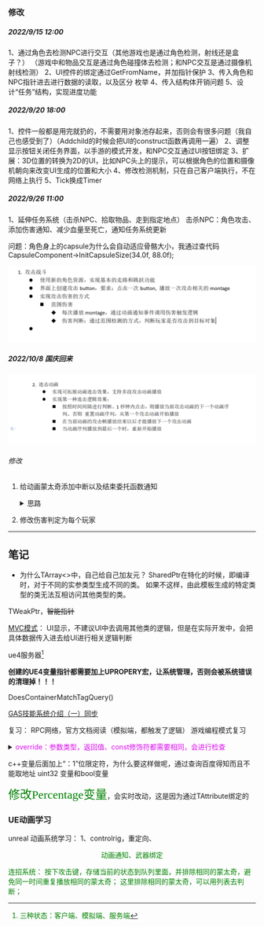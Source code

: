 ### 修改

##### 2022/9/15 12:00

1、通过角色去检测NPC进行交互（其他游戏也是通过角色检测，射线还是盒子？）
（游戏中和物品交互是通过角色碰撞体去检测；和NPC交互是通过摄像机射线检测）
2、UI控件的绑定通过GetFromName，并加指针保护
3、传入角色和NPC指针进去进行数据的读取，以及区分 枚举
4、传入结构体开销问题
5、设计“任务”结构，实现进度功能

##### 2022/9/20 18:00

1、控件一般都是用完就扔的，不需要用对象池存起来，否则会有很多问题（我自己也感受到了）（Addchild的时候会把UI的construct函数再调用一遍）
2、调整显示按钮关闭任务界面，以手游的模式开发，和NPC交互通过UI按钮绑定
3、扩展：3D位置的转换为2D的UI，比如NPC头上的提示，可以根据角色的位置和摄像机朝向来改变UI生成的位置和大小
4、修改检测机制，只在自己客户端执行，不在网络上执行
5、Tick换成Timer

##### 2022/9/26 11:00

1、延伸任务系统（击杀NPC、拾取物品、走到指定地点）
击杀NPC：角色攻击、添加伤害通知、减少血量至死亡，通知任务系统更新

问题：角色身上的capsule为什么会自动适应骨骼大小，我通过查代码CapsuleComponent->InitCapsuleSize(34.0f, 88.0f);

<img src="Task.assets/133087336985449552.png" alt="img" style="zoom:50%;" />

##### 2022/10/8 国庆回来

<img src="Task.assets/133096700416362585.png" alt="img" style="zoom:75%;" />

###### 修改

1. 给动画蒙太奇添加中断以及结束委托函数通知

   <details><summary>思路</summary>
   学习如何写出蓝图中的PlayMontage的回调函数

2. 修改伤害判定为每个玩家

---



## 笔记

* 为什么TArray<>中，自己给自己加友元？
  SharedPtr在特化的时候，即编译时，对于不同的实参类型生成不同的类。
  如果不这样，由此模板生成的特定类型的类无法互相访问其他类型的类。

TWeakPtr，~~智能指针~~

<u>MVC模式</u>：
UI显示，不建议UI中去调用其他类的逻辑，但是在实际开发中，会把具体数据传入进去给UI进行相关逻辑判断

ue4服务器[^1]

[^1]:三种状态：客户端、模拟端、服务端

**创建的UE4变量指针都需要加上UPROPERY宏，让系统管理，否则会被系统错误的清理掉！！！**

DoesContainerMatchTagQuery()

[GAS技能系统介绍（一）同步](https://zhuanlan.zhihu.com/p/472109168)

复习：
RPC网络，官方文档阅读（模拟端，都触发了逻辑）
游戏编程模式复习

<details><summary><font color=darkered>override：参数类型，返回值、const修饰符都需要相同，会进行检查</font></summary>
    报错：cannot convert 'this' pointer from 'const UAS01' to 'UAS01 &'；这是因为函数被声明了为const的，
C++在调用类成员函数时会隐式的传递this指针，而将函数声明为const即相当于this指针被声明为const的，而这个被声明为const的this指针在print函数中调用getStr()时又会被传入，
这里问题就出现了，getStr()函数并没有被声明为const的，那么这里面进行参数传递的时候就会发生类型不匹配的问题，也就是这里报的错误。
</details>

c++变量后面加上“：1”位限定符，为什么要这样做呢，通过查询百度得知而且不能取地址
uint32 变量和bool变量

<font face="黑体" color=green size=5>修改Percentage变量</font>，会实时改动，这是因为通过TAttribute绑定的

### UE动画学习

unreal 动画系统学习：
1、controlrig，重定向、



<center><font color=green>动画通知、武器绑定</center>

连招系统：
按下攻击键，存储当前的状态到队列里面，并排除相同的蒙太奇，避免同一时间重复播放相同的蒙太奇；
这里排除相同的蒙太奇，可以用列表去判断；
